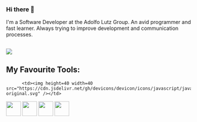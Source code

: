 ### Hi there 👋


I'm a Software Developer at the Adolfo Lutz Group. 
An avid programmer and fast learner. Always trying to improve development and communication processes.



##

<div>

<a href="https://www.linkedin.com/in/rafaelditolvo/" target="_blank"><img src="https://img.shields.io/badge/-LinkedIn-%230077B5?style=for-the-badge&logo=linkedin&logoColor=white" target="_blank"></a>   
</div>



## My Favourite Tools:

          
        
          <td><img height=40 width=40 src="https://cdn.jsdelivr.net/gh/devicons/devicon/icons/javascript/javascript-original.svg" /></td>
<td><img height=40 width=40 src="https://cdn.jsdelivr.net/gh/devicons/devicon/icons/react/react-original-wordmark.svg" /> </td>
<td><img height=40 width=40 src="https://cdn.jsdelivr.net/gh/devicons/devicon/icons/nodejs/nodejs-original-wordmark.svg" /> </td>
 <td><img height=40 width=40           src= "https://avatars.githubusercontent.com/u/54212428?s=200&v=4" </td>
<td><img height=40 width=40 style={{color: white;}} src="https://cdn.jsdelivr.net/gh/devicons/devicon/icons/express/express-original-wordmark.svg" /> </i></td>
           




     
